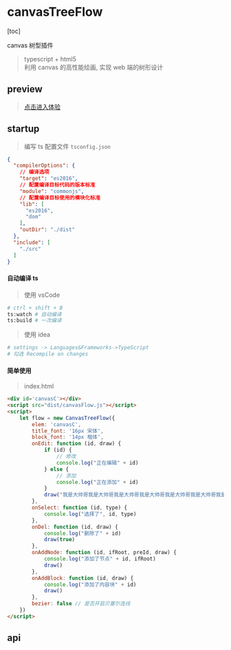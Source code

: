 # canvasTreeFlow

[toc]

canvas 树型插件
> typescript + html5   
> 利用 canvas 的高性能绘画, 实现 web 端的树形设计  



## preview

> [点击进入体验](https://helltab.github.io/canvasTreeFlow/index.html)

## startup

> 编写 ts 配置文件 `tsconfig.json`

```json
{
  "compilerOptions": {
    // 编译选项
    "target": "es2016",
    // 配置编译目标代码的版本标准
    "module": "commonjs",
    // 配置编译目标使用的模块化标准
    "lib": [
      "es2016",
      "dom"
    ],
    "outDir": "./dist"
  },
  "include": [
    "./src"
  ]
}
```

#### 自动编译 ts

> 使用 vsCode

```sh
# ctrl + shift + B 
ts:watch # 自动编译
ts:build # 一次编译
```

> 使用 idea

```sh
# settings -> Languages&Frameworks->TypeScript
# 勾选 Recompile on changes
```

#### 简单使用

> index.html

```html
<div id='canvasC'></div>
<script src="dist/canvasFlow.js"></script>
<script>
    let flow = new CanvasTreeFlow({
        elem: 'canvasC',
        title_font: '16px 宋体',
        block_font: '14px 楷体',
        onEdit: function (id, draw) {
            if (id) {
                // 修改
                console.log("正在编辑" + id)
            } else {
                // 添加
                console.log("正在添加" + id)
            }
            draw("我是大帅哥我是大帅哥我是大帅哥我是大帅哥我是大帅哥我是大帅哥我是大帅哥")
        },
        onSelect: function (id, type) {
            console.log("选择了", id, type)
        },
        onDel: function (id, draw) {
            console.log("删除了" + id)
            draw(true)
        },
        onAddNode: function (id, ifRoot, preId, draw) {
            console.log("添加了节点" + id, ifRoot)
            draw()
        },
        onAddBlock: function (id, draw) {
            console.log("添加了内容块" + id)
            draw()
        },
        bezier: false // 是否开启贝塞尔连线
    })
</script>
```

## api



